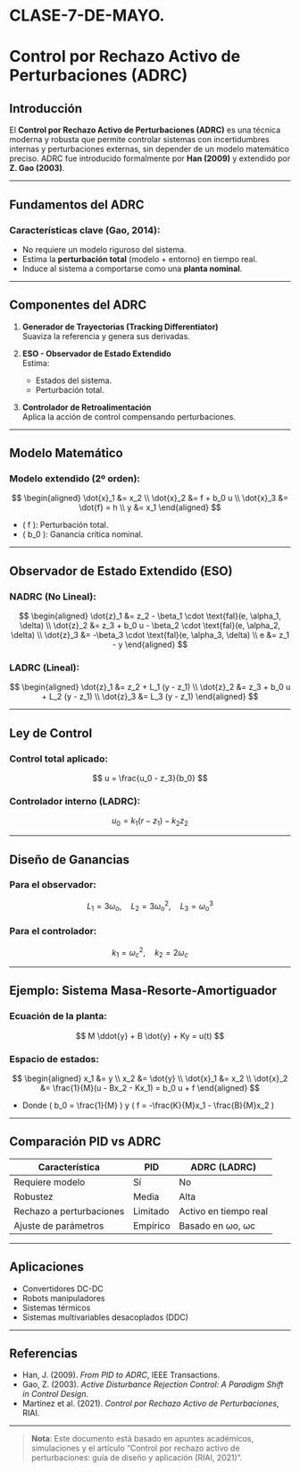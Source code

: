 # CLASE-7-DE-MAYO.
# Control por Rechazo Activo de Perturbaciones (ADRC)

## Introducción

El **Control por Rechazo Activo de Perturbaciones (ADRC)** es una técnica moderna y robusta que permite controlar sistemas con incertidumbres internas y perturbaciones externas, sin depender de un modelo matemático preciso. ADRC fue introducido formalmente por **Han (2009)** y extendido por **Z. Gao (2003)**.

---

## Fundamentos del ADRC

### Características clave (Gao, 2014):
- No requiere un modelo riguroso del sistema.
- Estima la **perturbación total** (modelo + entorno) en tiempo real.
- Induce al sistema a comportarse como una **planta nominal**.

---

## Componentes del ADRC

1. **Generador de Trayectorias (Tracking Differentiator)**  
   Suaviza la referencia y genera sus derivadas.

2. **ESO - Observador de Estado Extendido**  
   Estima:
   - Estados del sistema.
   - Perturbación total.

3. **Controlador de Retroalimentación**  
   Aplica la acción de control compensando perturbaciones.

---

## Modelo Matemático

### Modelo extendido (2º orden):

$$
\begin{aligned}
\dot{x}_1 &= x_2 \\
\dot{x}_2 &= f + b_0 u \\
\dot{x}_3 &= \dot{f} = h \\
y &= x_1
\end{aligned}
$$

- \( f \): Perturbación total.
- \( b_0 \): Ganancia crítica nominal.

---

## Observador de Estado Extendido (ESO)

### NADRC (No Lineal):
$$
\begin{aligned}
\dot{z}_1 &= z_2 - \beta_1 \cdot \text{fal}(e, \alpha_1, \delta) \\
\dot{z}_2 &= z_3 + b_0 u - \beta_2 \cdot \text{fal}(e, \alpha_2, \delta) \\
\dot{z}_3 &= -\beta_3 \cdot \text{fal}(e, \alpha_3, \delta) \\
e &= z_1 - y
\end{aligned}
$$

### LADRC (Lineal):
$$
\begin{aligned}
\dot{z}_1 &= z_2 + L_1 (y - z_1) \\
\dot{z}_2 &= z_3 + b_0 u + L_2 (y - z_1) \\
\dot{z}_3 &= L_3 (y - z_1)
\end{aligned}
$$

---

## Ley de Control

### Control total aplicado:
$$
u = \frac{u_0 - z_3}{b_0}
$$

### Controlador interno (LADRC):
$$
u_0 = k_1 (r - z_1) - k_2 z_2
$$

---

## Diseño de Ganancias

### Para el observador:
$$
L_1 = 3\omega_o, \quad L_2 = 3\omega_o^2, \quad L_3 = \omega_o^3
$$

### Para el controlador:
$$
k_1 = \omega_c^2, \quad k_2 = 2\omega_c
$$

---

## Ejemplo: Sistema Masa-Resorte-Amortiguador

### Ecuación de la planta:
$$
M \ddot{y} + B \dot{y} + Ky = u(t)
$$

### Espacio de estados:
$$
\begin{aligned}
x_1 &= y \\
x_2 &= \dot{y} \\
\dot{x}_1 &= x_2 \\
\dot{x}_2 &= \frac{1}{M}(u - Bx_2 - Kx_1) = b_0 u + f
\end{aligned}
$$

- Donde \( b_0 = \frac{1}{M} \) y \( f = -\frac{K}{M}x_1 - \frac{B}{M}x_2 \)

---

## Comparación PID vs ADRC

| Característica     | PID     | ADRC (LADRC) |
|--------------------|---------|--------------|
| Requiere modelo    | Sí      | No           |
| Robustez           | Media   | Alta         |
| Rechazo a perturbaciones | Limitado | Activo en tiempo real |
| Ajuste de parámetros | Empírico | Basado en ωo, ωc |

---

## Aplicaciones

- Convertidores DC-DC
- Robots manipuladores
- Sistemas térmicos
- Sistemas multivariables desacoplados (DDC)

---

## Referencias

- Han, J. (2009). *From PID to ADRC*, IEEE Transactions.
- Gao, Z. (2003). *Active Disturbance Rejection Control: A Paradigm Shift in Control Design*.
- Martínez et al. (2021). *Control por Rechazo Activo de Perturbaciones*, RIAI.

---

> **Nota**: Este documento está basado en apuntes académicos, simulaciones y el artículo “Control por rechazo activo de perturbaciones: guía de diseño y aplicación (RIAI, 2021)”.
